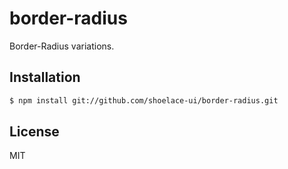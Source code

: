 # border-radius

Border-Radius variations.

## Installation

```sh
$ npm install git://github.com/shoelace-ui/border-radius.git
```

## License

MIT
